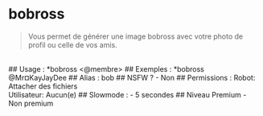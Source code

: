 # bobross

> Vous permet de générer une image bobross avec votre photo de profil ou celle de vos amis.

<br>
## Usage :
*bobross <@membre>
## Exemples :
*bobross @Mr¤KayJayDee
## Alias :
bob
## NSFW ?
- Non
## Permissions :
Robot: Attacher des fichiers
<br>
Utilisateur: Aucun(e)
## Slowmode :
- 5 secondes
## Niveau Premium
- Non premium